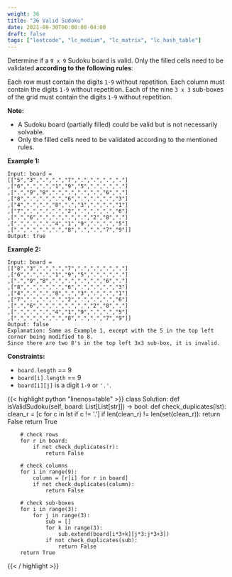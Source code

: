 ```yaml
---
weight: 36
title: "36 Valid Sudoku"
date: 2021-09-30T00:00:00-04:00
draft: false
tags: ["leetcode", "lc_medium", "lc_matrix", "lc_hash_table"]
---
```


Determine if a `9 x 9` Sudoku board is valid. Only the filled cells need to be validated **according to the following rules**:

Each row must contain the digits `1-9` without repetition.
Each column must contain the digits `1-9` without repetition.
Each of the nine `3 x 3` sub-boxes of the grid must contain the digits `1-9` without repetition.

**Note:**
- A Sudoku board (partially filled) could be valid but is not necessarily solvable.
- Only the filled cells need to be validated according to the mentioned rules.

**Example 1:**
```
Input: board = 
[["5","3",".",".","7",".",".",".","."]
,["6",".",".","1","9","5",".",".","."]
,[".","9","8",".",".",".",".","6","."]
,["8",".",".",".","6",".",".",".","3"]
,["4",".",".","8",".","3",".",".","1"]
,["7",".",".",".","2",".",".",".","6"]
,[".","6",".",".",".",".","2","8","."]
,[".",".",".","4","1","9",".",".","5"]
,[".",".",".",".","8",".",".","7","9"]]
Output: true
```
**Example 2:**
```
Input: board = 
[["8","3",".",".","7",".",".",".","."]
,["6",".",".","1","9","5",".",".","."]
,[".","9","8",".",".",".",".","6","."]
,["8",".",".",".","6",".",".",".","3"]
,["4",".",".","8",".","3",".",".","1"]
,["7",".",".",".","2",".",".",".","6"]
,[".","6",".",".",".",".","2","8","."]
,[".",".",".","4","1","9",".",".","5"]
,[".",".",".",".","8",".",".","7","9"]]
Output: false
Explanation: Same as Example 1, except with the 5 in the top left corner being modified to 8.
Since there are two 8's in the top left 3x3 sub-box, it is invalid.
```

**Constraints:**
- `board.length` == 9
- `board[i].length` == 9
- `board[i][j]` is a digit `1-9` or `'.'`.

<div class="tabs"></div>
<div class="tab-content">
<div id="python" class="lang">
{{< highlight python "linenos=table" >}}
class Solution:
    def isValidSudoku(self, board: List[List[str]]) -> bool:
        def check_duplicates(lst):
            clean_r = [c for c in lst if c != '.']
            if len(clean_r) != len(set(clean_r)):
                return False
            return True
            
        # check rows
        for r in board:
            if not check_duplicates(r):
                return False
        
        # check columns
        for i in range(9):
            column = [r[i] for r in board]
            if not check_duplicates(column):
                return False
        
        # check sub-boxes
        for i in range(3):
            for j in range(3):
                sub = []
                for k in range(3):
                    sub.extend(board[i*3+k][j*3:j*3+3])
                if not check_duplicates(sub):
                    return False
        return True
{{< / highlight >}}
</div>
</div>
